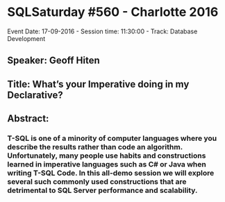 # SQLSaturday #560 - Charlotte 2016
Event Date: 17-09-2016 - Session time: 11:30:00 - Track: Database Development
## Speaker: Geoff Hiten
## Title: What’s your Imperative doing in my Declarative?
## Abstract:
### T-SQL is one of a minority of computer languages where you describe the results rather than code an algorithm.  Unfortunately, many people use habits and constructions learned in imperative languages such as C# or Java when writing T-SQL Code.  In this all-demo session we will explore several such commonly used constructions that are detrimental to SQL Server performance and scalability. 
